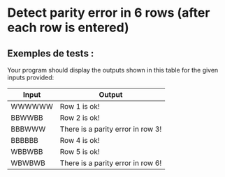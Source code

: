 # Detect parity error in 6 rows (after each row is entered)

## Exemples de tests :

Your program should display the outputs shown in this table for the given inputs provided:

| Input  | Output                            |
| ------ | --------------------------------- |
| WWWWWW | Row 1 is ok!                      |
| BBWWBB | Row 2 is ok!                      |
| BBBWWW | There is a parity error in row 3! |
| BBBBBB | Row 4 is ok!                      |
| WBBWBB | Row 5 is ok!                      |
| WBWBWB | There is a parity error in row 6! |
